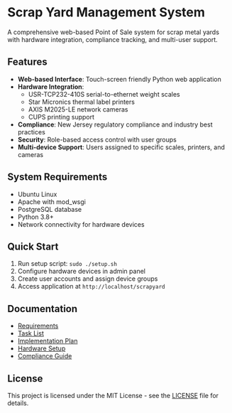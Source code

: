 # Scrap Yard Management System

A comprehensive web-based Point of Sale system for scrap metal yards with hardware integration, compliance tracking, and multi-user support.

## Features

- **Web-based Interface**: Touch-screen friendly Python web application
- **Hardware Integration**: 
  - USR-TCP232-410S serial-to-ethernet weight scales
  - Star Micronics thermal label printers
  - AXIS M2025-LE network cameras
  - CUPS printing support
- **Compliance**: New Jersey regulatory compliance and industry best practices
- **Security**: Role-based access control with user groups
- **Multi-device Support**: Users assigned to specific scales, printers, and cameras

## System Requirements

- Ubuntu Linux
- Apache with mod_wsgi
- PostgreSQL database
- Python 3.8+
- Network connectivity for hardware devices

## Quick Start

1. Run setup script: `sudo ./setup.sh`
2. Configure hardware devices in admin panel
3. Create user accounts and assign device groups
4. Access application at `http://localhost/scrapyard`

## Documentation

- [Requirements](docs/REQUIREMENTS.md)
- [Task List](docs/TASKS.md)
- [Implementation Plan](docs/IMPLEMENTATION.md)
- [Hardware Setup](docs/HARDWARE.md)
- [Compliance Guide](docs/COMPLIANCE.md)

## License

This project is licensed under the MIT License - see the [LICENSE](LICENSE) file for details.
